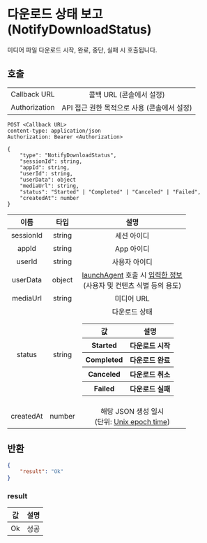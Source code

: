 # 다운로드 상태 보고 (NotifyDownloadStatus)

미디어 파일 다운로드 시작, 완료, 중단, 실패 시 호출됩니다.

## 호출

|||
|:--:|:--:|
|Callback URL|콜백 URL (콘솔에서 설정)|
|Authorization|API 접근 권한 목적으로 사용 (콘솔에서 설정)|

```http
POST <Callback URL>
content-type: application/json
Authorization: Bearer <Authorization>

{
    "type": "NotifyDownloadStatus",
    "sessionId": string,
    "appId": string,
    "userId": string,
    "userData": object
    "mediaUrl": string,
    "status": "Started" | "Completed" | "Canceled" | "Failed",
    "createdAt": number
}
```

|이름|타입|설명|
|:--:|:--:|:--:|
|sessionId|string|세션 아이디|
|appId|string|App 아이디|
|userId|string|사용자 아이디|
|userData|object|[launchAgent](../agent/home.md#launchagent) 호출 시 [입력한 정보](../agent/home.md#drm)<br>(사용자 및 컨텐츠 식별 등의 용도)|
|mediaUrl|string|미디어 URL|
|status|string|다운로드 상태<p></p><table><thead><tr><th>값</th><th>설명</th></tr></thead><tbody><tr><th>Started</th><th>다운로드 시작</th></tr><tr><th>Completed</th><th>다운로드 완료</th></tr><tr><th>Canceled</th><th>다운로드 취소</th></tr><tr><th>Failed</th><th>다운로드 실패</th></tr></tbody></table>|
|createdAt|number|해당 JSON 생성 일시<br>(단위: [Unix epoch time](https://developer.mozilla.org/en-US/docs/Glossary/Unix_time))|

## 반환

```json
{
    "result": "Ok"
}
```

### result

|값|설명|
|:--:|:--:|
|Ok|성공|
